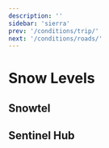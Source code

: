```yaml
---
description: ''
sidebar: 'sierra'
prev: '/conditions/trip/'
next: '/conditions/roads/'
---
```


# Snow Levels

## Snowtel

## Sentinel Hub